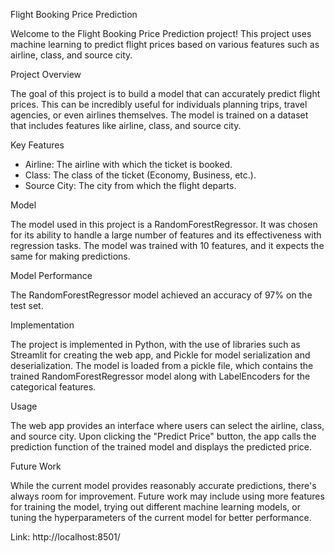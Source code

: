 Flight Booking Price Prediction

Welcome to the Flight Booking Price Prediction project! This project uses machine learning to predict flight prices based on various features such as airline, class, and source city.

Project Overview

The goal of this project is to build a model that can accurately predict flight prices. This can be incredibly useful for individuals planning trips, travel agencies, or even airlines themselves. The model is trained on a dataset that includes features like airline, class, and source city.

Key Features

- Airline: The airline with which the ticket is booked.
- Class: The class of the ticket (Economy, Business, etc.).
- Source City: The city from which the flight departs.

Model

The model used in this project is a RandomForestRegressor. It was chosen for its ability to handle a large number of features and its effectiveness with regression tasks. The model was trained with 10 features, and it expects the same for making predictions.

Model Performance

The RandomForestRegressor model achieved an accuracy of 97% on the test set.

Implementation

The project is implemented in Python, with the use of libraries such as Streamlit for creating the web app, and Pickle for model serialization and deserialization. The model is loaded from a pickle file, which contains the trained RandomForestRegressor model along with LabelEncoders for the categorical features.

Usage

The web app provides an interface where users can select the airline, class, and source city. Upon clicking the "Predict Price" button, the app calls the prediction function of the trained model and displays the predicted price.

Future Work

While the current model provides reasonably accurate predictions, there's always room for improvement. Future work may include using more features for training the model, trying out different machine learning models, or tuning the hyperparameters of the current model for better performance.

Link: http://localhost:8501/

